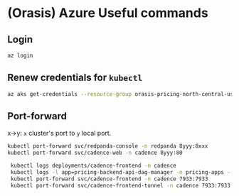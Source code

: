 # (Orasis) Azure Useful commands

## Login

```bash
az login
```

## Renew credentials for `kubectl`

``` bash
az aks get-credentials --resource-group orasis-pricing-north-central-us --name orasis-pricing-default-aks --overwrite-existing
```

## Port-forward

x->y: `x` cluster's port to `y` local port.

``` bash
kubectl port-forward svc/redpanda-console -n redpanda 8yyy:8xxx
kubectl port-forward svc/cadence-web -n cadence 8yyy:80
```


```bash
 kubectl logs deployments/cadence-frontend -n cadence
 kubectl logs -l app=pricing-backend-api-dag-manager -n pricing-apps --tail=100
 kubectl port-forward svc/cadence-frontend -n cadence 7933:7933
 kubectl port-forward svc/cadence-frontend-tunnel -n cadence 7933:7933
```
